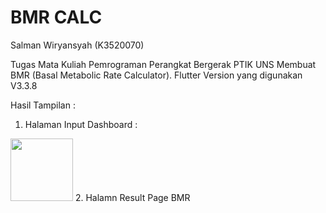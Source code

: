 # BMR CALC
Salman Wiryansyah (K3520070)

Tugas Mata Kuliah Pemrograman Perangkat Bergerak PTIK UNS Membuat BMR (Basal Metabolic Rate Calculator).
Flutter Version yang digunakan V3.3.8 

Hasil Tampilan :
1. Halaman Input Dashboard :
<img src="[https://your-image-url.type](https://user-images.githubusercontent.com/71618052/201581551-aa9198cd-6f08-465c-bf3e-b51ede9f22a1.png)" width="100" height="100">
2. Halamn Result Page BMR


